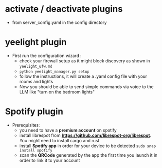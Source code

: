 # activate / deactivate plugins
  - from server_config.yaml in the config directory

# yeelight plugin
  - First run the configuration wizard :
    - check your firewall setup as it might block discovery as shown in `yeelight_ufw.md`
    - `python yeelight_manager.py setup`
    - follow the instructions, it will create a .yaml config file with your rooms and lights
    - Now you should be able to send simple commands via voice to the LLM like "turn on the bedroom lights"
   
# Spotify plugin
  - Prerequisites:
    - you need to have a **premium account** on spotify
    - install librespot from **https://github.com/librespot-org/librespot**. You might need to install cargo and rust
    - install **Spotify app** in order for your device to be detected `sudo snap install spotify`
    - scan the **QRCode** generated by the app the first time you launch it in order to link it to your account 
